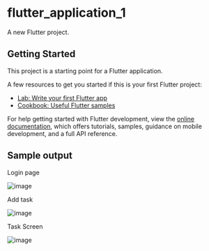 # flutter_application_1

A new Flutter project.

## Getting Started

This project is a starting point for a Flutter application.

A few resources to get you started if this is your first Flutter project:

- [Lab: Write your first Flutter app](https://docs.flutter.dev/get-started/codelab)
- [Cookbook: Useful Flutter samples](https://docs.flutter.dev/cookbook)

For help getting started with Flutter development, view the
[online documentation](https://docs.flutter.dev/), which offers tutorials,
samples, guidance on mobile development, and a full API reference.

## Sample output

Login page

![image](https://github.com/user-attachments/assets/e56dbf18-08fd-4a0f-8f3c-0d32b7595c82)

Add task

![image](https://github.com/user-attachments/assets/0131fc31-1e25-4f9f-8c78-e5c491e03546)

Task Screen

![image](https://github.com/user-attachments/assets/8371146a-0db3-45e9-bac4-d01c1bc87ff9)

